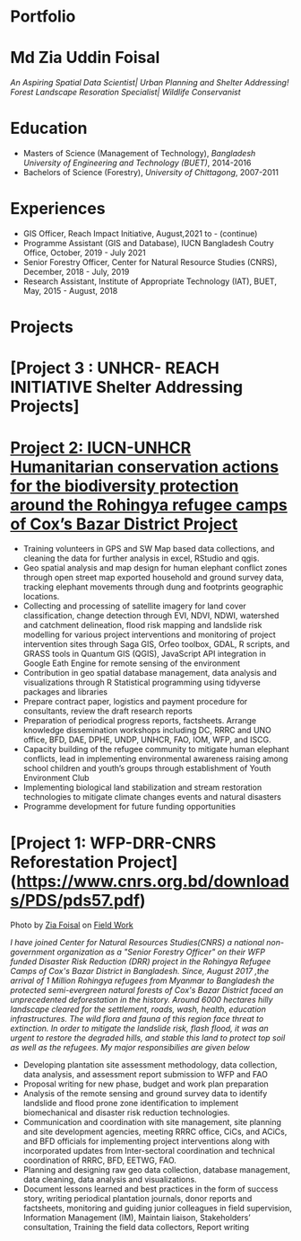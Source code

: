 # Portfolio
# Md Zia Uddin Foisal
*An Aspiring Spatial Data Scientist| Urban Planning and Shelter Addressing! Forest Landscape Resoration Specialist| Wildlife  Conservanist*

# Education
* Masters of Science (Management of Technology), *Bangladesh University of Engineering and Technology (BUET)*, 2014-2016
* Bachelors of Science (Forestry), *University of Chittagong*, 2007-2011
# Experiences
* GIS Officer, Reach Impact Initiative, August,2021 to - (continue)
* Programme Assistant (GIS and Database), IUCN Bangladesh Coutry Office, October, 2019 - July 2021
* Senior Forestry Officer, Center for Natural Resource Studies (CNRS), December, 2018 - July, 2019
* Research Assistant, Institute of Appropriate Technology (IAT), BUET, May, 2015 - August, 2018
# Projects
# [Project 3 : UNHCR- REACH INITIATIVE Shelter Addressing Projects]
# [Project 2: IUCN-UNHCR Humanitarian conservation actions for the biodiversity protection around the Rohingya refugee camps of Cox’s Bazar District Project](https://www.unhcr.org/news/briefing/2018/3/5a9e919a4/wildlife-risks-add-challenges-refugee-response-bangladesh.html)
* Training volunteers in GPS and SW Map based data collections, and cleaning the data for further analysis in excel, RStudio and qgis.
* Geo spatial analysis and map design for human elephant conflict zones through open street map exported household and ground survey data, tracking elephant movements through dung and footprints geographic locations.
* Collecting and processing of satellite imagery for land cover classification, change detection through EVI, NDVI, NDWI, watershed and catchment delineation, flood risk mapping and landslide risk modelling for various project interventions and monitoring of project intervention sites through Saga GIS, Orfeo toolbox, GDAL, R scripts, and GRASS tools in Quantum GIS (QGIS), JavaScript API integration in Google Eath Engine for remote sensing of the environment
* Contribution in geo spatial database management, data analysis and visualizations through R Statistical programming using tidyverse packages and libraries
* Prepare contract paper, logistics and payment procedure for consultants, review the draft research reports
* Preparation of periodical progress reports, factsheets. Arrange knowledge dissemination workshops including DC, RRRC and UNO office, BFD, DAE, DPHE, UNDP, UNHCR, FAO, IOM, WFP, and ISCG.
* Capacity building of the refugee community to mitigate human elephant conflicts, lead in implementing environmental awareness raising among school children and youth’s groups through establishment of Youth Environment Club
* Implementing biological land stabilization and stream restoration technologies to mitigate climate changes events and natural disasters
* Programme development for future funding opportunities
# [Project 1: WFP-DRR-CNRS Reforestation Project] (https://www.cnrs.org.bd/downloads/PDS/pds57.pdf)
Photo by <a href="https://drive.google.com/file/d/1IYpAksYrPqASZpoP6JpPAXVX2RtOR1RzKg/view?usp=sharing">Zia Foisal</a> on <a href="https://drive.google.com/file/d/1IYpAksYrPqASZpoP6JpPAXVX2RtOR1RzKg/view?usp=sharing">Field Work</a>

*I have joined Center for Natural Resources Studies(CNRS) a national non-government organization as a "Senior Forestry Officer" on their WFP funded Disaster Risk Reduction (DRR) project in the Rohingya Refugee Camps of Cox's Bazar District in Bangladesh. Since, August 2017 ,the arrival of 1 Million Rohingya refugees from Myanmar to Bangladesh the protected semi-evergreen natural forests of Cox's Bazar District faced an unprecedented deforestation in the history. Around 6000 hectares hilly landscape cleared for the settlement, roads, wash, health, education infrastructures. The wild flora and fauna of this region face threat to extinction. In order to mitigate the landslide risk, flash flood, it was an urgent to restore the degraded hills, and stable this land to protect top soil as well as the refugees. My major responsibilies are given below*
* Developing plantation site assessment methodology, data collection, data analysis, and assessment report submission to WFP and FAO
* Proposal writing for new phase, budget and work plan preparation
* Analysis of the remote sensing and ground survey data to identify landslide and flood prone zone identification to implement biomechanical and disaster risk reduction technologies.
* Communication and coordination with site management, site planning and site development agencies, meeting RRRC office, CiCs, and ACiCs, and BFD officials for implementing project interventions along with incorporated updates from Inter-sectoral coordination and technical coordination of RRRC, BFD, EETWG, FAO.
* Planning and designing raw geo data collection, database management, data cleaning, data analysis and visualizations.
* Document lessons learned and best practices in the form of success story, writing periodical plantation journals, donor reports and factsheets, monitoring and guiding junior colleagues in field supervision, Information Management (IM), Maintain liaison, Stakeholders’ consultation, Training the field data collectors, Report writing
